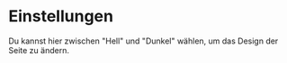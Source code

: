 # Einstellungen

Du kannst hier zwischen "Hell" und "Dunkel" wählen, um das Design der Seite zu ändern.
